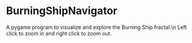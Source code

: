 # BurningShipNavigator
A pygame program to visualize and explore the Burning Ship fractal.\n
Left click to zoom in and right click to zoom out.
